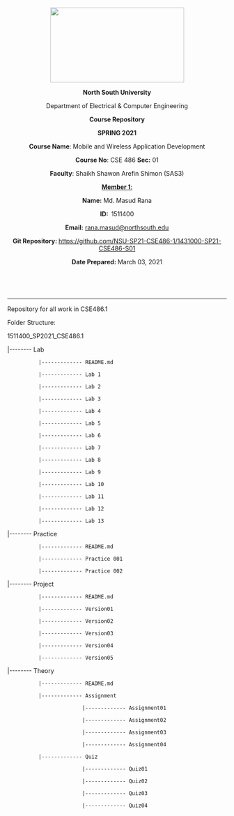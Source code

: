 <p style="text-align: center;">&nbsp;</p>
<p style="text-align: center;">&nbsp;</p>
<p align="center"><strong><img src="https://media.dhakatribune.com/uploads/2016/11/nsulogo.jpg" alt="" width="307" height="172" /></strong></p>



<p align="center"><strong>North South University</strong></p>
<p align="center">Department of Electrical &amp; Computer Engineering</p>
<p align="center"><strong>Course Repository</strong></p>
<p align="center"><strong>SPRING 2021 </strong></p>


<p align="center"><strong>Course Name</strong>: Mobile and Wireless Application Development </p>
<p align="center"><strong>Course No</strong>: CSE 486 <strong>Sec</strong><strong>:</strong> 01</p>
<p align="center"><strong>Faculty</strong>: Shaikh Shawon Arefin Shimon (SAS3)</p>
<p align="center"><strong><u>Member 1</u></strong><u>:</u></p>
<p align="center"><strong>Name</strong><strong>:</strong> Md. Masud Rana</p>
<p align="center"><strong>ID</strong><strong>:&nbsp; </strong>1511400</p>
<p align="center"><strong>Email</strong><strong>:</strong> <a href="mailto:rana.masud@northsouth.edu">rana.masud@northsouth.edu</a></p>

<p align="center"><strong>Git Repository</strong><strong>: </strong><a href="https://github.com/NSU-SP21-CSE486-1/1431000-SP21-CSE486-S01">https://github.com/NSU-SP21-CSE486-1/1431000-SP21-CSE486-S01</a></p>

<p align="center"><strong>Date Prepared</strong><strong>: </strong>March 03, 2021</p>
<p><strong>&nbsp;</strong></p>
<p><strong>&nbsp;</strong></p>


--------------------------------------------------------------------------------------------

Repository for all work in CSE486.1

Folder Structure:

1511400_SP2021_CSE486.1

|-------- Lab

              |------------- README.md

              |------------- Lab 1

              |------------- Lab 2

              |------------- Lab 3

              |------------- Lab 4

              |------------- Lab 5

              |------------- Lab 6

              |------------- Lab 7

              |------------- Lab 8

              |------------- Lab 9

              |------------- Lab 10

              |------------- Lab 11

              |------------- Lab 12

              |------------- Lab 13

|-------- Practice

              |------------- README.md

              |------------- Practice 001

              |------------- Practice 002

|-------- Project

              |------------- README.md

              |------------- Version01

              |------------- Version02

              |------------- Version03

              |------------- Version04

              |------------- Version05

|-------- Theory

              |------------- README.md

              |------------- Assignment

                            |------------- Assignment01

                            |------------- Assignment02

                            |------------- Assignment03

                            |------------- Assignment04

              |------------- Quiz

                            |------------- Quiz01

                            |------------- Quiz02

                            |------------- Quiz03

                            |------------- Quiz04
